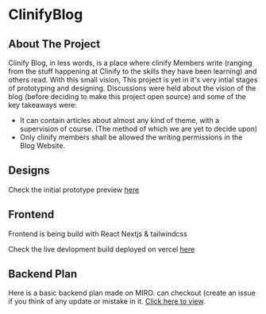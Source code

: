 # ClinifyBlog

<!-- ABOUT THE PROJECT -->
## About The Project

Clinify Blog, in less words, is a place where clinify Members write (ranging from the stuff happening at Clinify to the skills they have been learning) and others read. With this small vision, This project is yet in it's very intial stages of prototyping and designing.
Discussions were held about the vision of the blog (before deciding to make this project open source) and some of the key takeaways were:

- It can contain articles about almost any kind of theme, with a supervision of course. (The method of which we are yet to decide upon)
- Only clinify members shall be allowed the writing permissions in the Blog Website.

## Designs

Check the initial prototype preview [here](https://www.figma.com/proto/lDqugnE4ifN0X521f3KMER/Clinify-Blog?page-id=0%3A1&node-id=45%3A16&viewport=715%2C219%2C0.4623492956161499&scaling=scale-down-width)

## Frontend

Frontend is being build with React Nextjs & tailwindcss

Check the live devlopment build deployed on vercel [here](https://clinify-blog.vercel.app/)

## Backend Plan

Here is a basic backend plan made on MIRO. can checkout (create an issue if you think of any update or mistake in it.
[Click here to view](https://miro.com/app/board/o9J_lCYaPbU=/).
